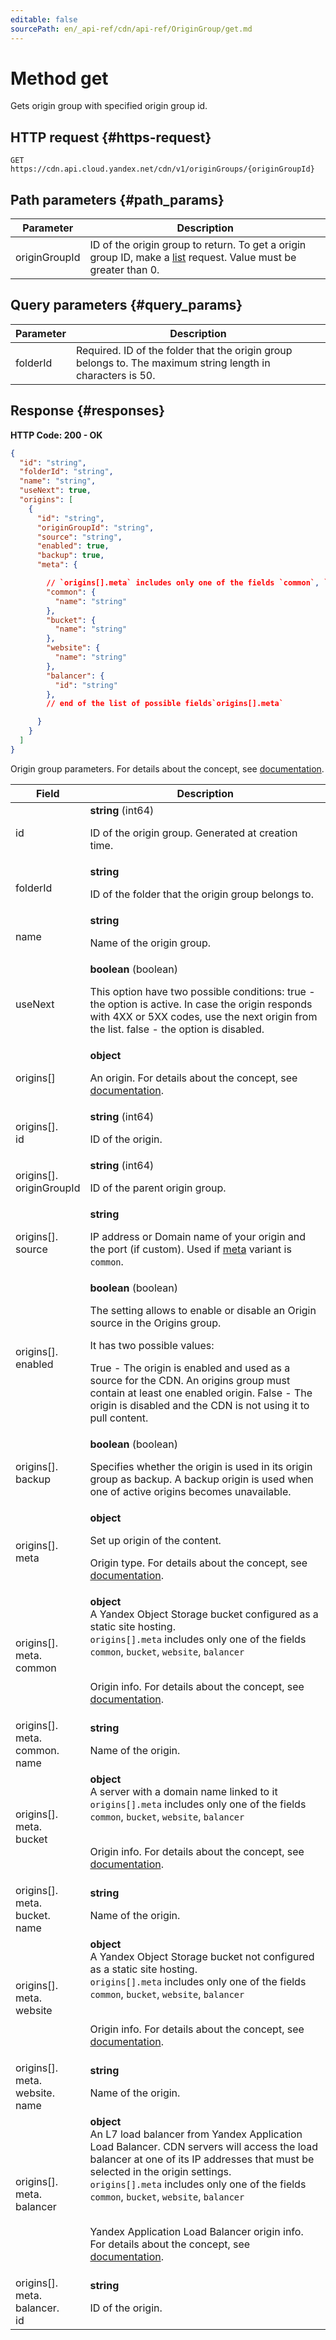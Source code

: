 ```yaml
---
editable: false
sourcePath: en/_api-ref/cdn/api-ref/OriginGroup/get.md
---
```


# Method get
Gets origin group with specified origin group id.
 

 
## HTTP request {#https-request}
```
GET https://cdn.api.cloud.yandex.net/cdn/v1/originGroups/{originGroupId}
```
 
## Path parameters {#path_params}
 
Parameter | Description
--- | ---
originGroupId | ID of the origin group to return.  To get a origin group ID, make a [list](/docs/cdn/api-ref/OriginGroup/list) request.  Value must be greater than 0.
 
## Query parameters {#query_params}
 
Parameter | Description
--- | ---
folderId | Required. ID of the folder that the origin group belongs to.  The maximum string length in characters is 50.
 
## Response {#responses}
**HTTP Code: 200 - OK**

```json 
{
  "id": "string",
  "folderId": "string",
  "name": "string",
  "useNext": true,
  "origins": [
    {
      "id": "string",
      "originGroupId": "string",
      "source": "string",
      "enabled": true,
      "backup": true,
      "meta": {

        // `origins[].meta` includes only one of the fields `common`, `bucket`, `website`, `balancer`
        "common": {
          "name": "string"
        },
        "bucket": {
          "name": "string"
        },
        "website": {
          "name": "string"
        },
        "balancer": {
          "id": "string"
        },
        // end of the list of possible fields`origins[].meta`

      }
    }
  ]
}
```
Origin group parameters. For details about the concept, see [documentation](/docs/cdn/concepts/origins#groups).
 
Field | Description
--- | ---
id | **string** (int64)<br><p>ID of the origin group. Generated at creation time.</p> 
folderId | **string**<br><p>ID of the folder that the origin group belongs to.</p> 
name | **string**<br><p>Name of the origin group.</p> 
useNext | **boolean** (boolean)<br><p>This option have two possible conditions: true - the option is active. In case the origin responds with 4XX or 5XX codes, use the next origin from the list. false - the option is disabled.</p> 
origins[] | **object**<br><p>An origin. For details about the concept, see <a href="/docs/cdn/concepts/origins">documentation</a>.</p> 
origins[].<br>id | **string** (int64)<br><p>ID of the origin.</p> 
origins[].<br>originGroupId | **string** (int64)<br><p>ID of the parent origin group.</p> 
origins[].<br>source | **string**<br><p>IP address or Domain name of your origin and the port (if custom). Used if <a href="/docs/cdn/api-ref/Origin#representation">meta</a> variant is ``common``.</p> 
origins[].<br>enabled | **boolean** (boolean)<br><p>The setting allows to enable or disable an Origin source in the Origins group.</p> <p>It has two possible values:</p> <p>True - The origin is enabled and used as a source for the CDN. An origins group must contain at least one enabled origin. False - The origin is disabled and the CDN is not using it to pull content.</p> 
origins[].<br>backup | **boolean** (boolean)<br><p>Specifies whether the origin is used in its origin group as backup. A backup origin is used when one of active origins becomes unavailable.</p> 
origins[].<br>meta | **object**<br><p>Set up origin of the content.</p> <p>Origin type. For details about the concept, see <a href="/docs/cdn/concepts/origins">documentation</a>.</p> 
origins[].<br>meta.<br>common | **object**<br>A Yandex Object Storage bucket configured as a static site hosting. <br>`origins[].meta` includes only one of the fields `common`, `bucket`, `website`, `balancer`<br><br><p>Origin info. For details about the concept, see <a href="/docs/cdn/concepts/origins">documentation</a>.</p> 
origins[].<br>meta.<br>common.<br>name | **string**<br><p>Name of the origin.</p> 
origins[].<br>meta.<br>bucket | **object**<br>A server with a domain name linked to it <br>`origins[].meta` includes only one of the fields `common`, `bucket`, `website`, `balancer`<br><br><p>Origin info. For details about the concept, see <a href="/docs/cdn/concepts/origins">documentation</a>.</p> 
origins[].<br>meta.<br>bucket.<br>name | **string**<br><p>Name of the origin.</p> 
origins[].<br>meta.<br>website | **object**<br>A Yandex Object Storage bucket not configured as a static site hosting. <br>`origins[].meta` includes only one of the fields `common`, `bucket`, `website`, `balancer`<br><br><p>Origin info. For details about the concept, see <a href="/docs/cdn/concepts/origins">documentation</a>.</p> 
origins[].<br>meta.<br>website.<br>name | **string**<br><p>Name of the origin.</p> 
origins[].<br>meta.<br>balancer | **object**<br>An L7 load balancer from Yandex Application Load Balancer. CDN servers will access the load balancer at one of its IP addresses that must be selected in the origin settings. <br>`origins[].meta` includes only one of the fields `common`, `bucket`, `website`, `balancer`<br><br><p>Yandex Application Load Balancer origin info. For details about the concept, see <a href="/docs/cdn/concepts/origins">documentation</a>.</p> 
origins[].<br>meta.<br>balancer.<br>id | **string**<br><p>ID of the origin.</p> 
